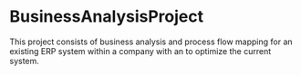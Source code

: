 # BusinessAnalysisProject
This project consists of business analysis and process flow mapping for an existing ERP system within a company with an to optimize the current system.
